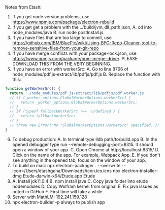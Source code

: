 Notes from Etash:
1. If you get node version problems, use https://www.npmjs.com/package/electron-rebuild
2. If you get get a problem with the ../build/jvm_dll_path.json,
  A. cd into node_modules/java
  B. run node postInstall.js
3. If you have files that are too large to commit, use https://github.com/IBM/BluePic/wiki/Using-BFG-Repo-Cleaner-tool-to-remove-sensitive-files-from-your-git-repo
4. If you have merge conflicts with your package-lock.json, use https://www.npmjs.com/package/npm-merge-driver. PLEASE DOWNLOAD THIS FROM THE VERY BEGINNING.
5. If you have an error with workerSrc:
  A. Go to line 8766 of node_modules/pdf.js-extract/lib/pdfjs/pdf.js
  B. Replace the function with this:
  ```javascript
  function getWorkerSrc() {
    return './node_modules/pdf.js-extract/lib/pdfjs/pdf.worker.js'
    // if (_worker_options.GlobalWorkerOptions.workerSrc) {
    //   return _worker_options.GlobalWorkerOptions.workerSrc;
    // }
    // if (typeof fallbackWorkerSrc !== 'undefined') {
    //   return fallbackWorkerSrc;
    // }
    // throw new Error('No "GlobalWorkerOptions.workerSrc" specified.');
  }
  ```
6. To debug production:
  A. In terminal type lldb path/to/build.app
  B. In the opened debugger type run --remote-debugging-port=8315. It should open a window of your app.
  C. Open Chrome at http://localhost:8315/
  D. Click on the name of the app. For example, Webpack App.
  E. If you don't see anything in the opened tab, focus on the window of your app.
7. To build on mac:
 npx electron-packager . --overwrite --icon=/Users/etashguha/Downloads/icon.ico.icns
 npx electron-installer-dmg Etude-darwin-x64/Etude.app Etude
8. A.  Install jdk11.0.4
B. npm install java
C. Copy java folder into etude nodemodules
D. Copy Wolfram kernel from original
E. Fix java issues as noted in GitHub
F. First time will take a while
9. Server with MathLM: 192.241.159.128
10. npx electron-builder -p always to publish app

